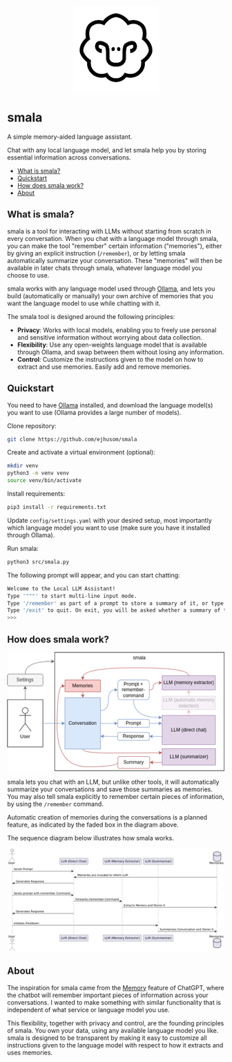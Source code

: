 <div align="center">
<img alt="smala" height="200px" src="assets/smala-logo.png">
</div>

# smala

A simple memory-aided language assistant.

Chat with any local language model, and let smala help you by storing essential information across conversations.

- [What is smala?](#what-is-smala)
- [Quickstart](#quickstart)
- [How does smala work?](#how-does-smala-work)
- [About](#about)

## What is smala?

smala is a tool for interacting with LLMs without starting from scratch in every conversation. When you chat with a language model through smala, you can make the tool "remember" certain information ("memories"), either by giving an explicit instruction (`/remember`), or by letting smala automatically summarize your conversation. These "memories" will then be available in later chats through smala, whatever language model you choose to use.

smala works with any language model used through [Ollama](https://ollama.com/), and lets you build (automatically or manually) your own archive of memories that you want the language model to use while chatting with it.

The smala tool is designed around the following principles:

- **Privacy**: Works with local models, enabling you to freely use personal and sensitive information without worrying about data collection.
- **Flexibility**: Use any open-weights language model that is available through Ollama, and swap between them without losing any information.
- **Control**: Customize the instructions given to the model on how to extract and use memories. Easily add and remove memories.

## Quickstart

You need to have [Ollama](https://ollama.com/) installed, and download the language model(s) you want to use (Ollama provides a large number of models).

Clone repository:

```bash
git clone https://github.com/ejhusom/smala
```

Create and activate a virtual environment (optional):

```bash
mkdir venv
python3 -m venv venv
source venv/bin/activate
```

Install requirements:

```bash
pip3 install -r requirements.txt
```

Update `config/settings.yaml` with your desired setup, most importantly which language model you want to use (make sure you have it installed through Ollama).

Run smala:

```bash
python3 src/smala.py
```

The following prompt will appear, and you can start chatting:

```bash
Welcome to the Local LLM Assistant!
Type '"""' to start multi-line input mode.
Type '/remember' as part of a prompt to store a summary of it, or type only '/remember' to save a summary of the last prompt.
Type '/exit' to quit. On exit, you will be asked whether a summary of the conversation should be saved as a 'memory'.
>>>
```

## How does smala work?

![Conceptual diagram of smala.](assets/smala-diagram.png)

smala lets you chat with an LLM, but unlike other tools, it will automatically summarize your conversations and save those summaries as memories.
You may also tell smala explicitly to remember certain pieces of information, by using the `/remember` command.

Automatic creation of memories during the conversations is a planned feature, as indicated by the faded box in the diagram above.

The sequence diagram below illustrates how smala works.

![Sequence diagram of smala.](assets/smala-sequence-diagram.png)

## About

The inspiration for smala came from the [Memory](https://openai.com/index/memory-and-new-controls-for-chatgpt/) feature of ChatGPT, where the chatbot will remember important pieces of information across your conversations.
I wanted to make something with similar functionality that is independent of what service or language model you use.

This flexibility, together with privacy and control, are the founding principles of smala.
You own your data, using any available language model you like.
smala is designed to be transparent by making it easy to customize all instructions given to the language model with respect to how it extracts and uses memories.


<!-- ## Tests -->

<!-- ``` -->
<!-- pytest tests/ -->
<!-- ``` -->

